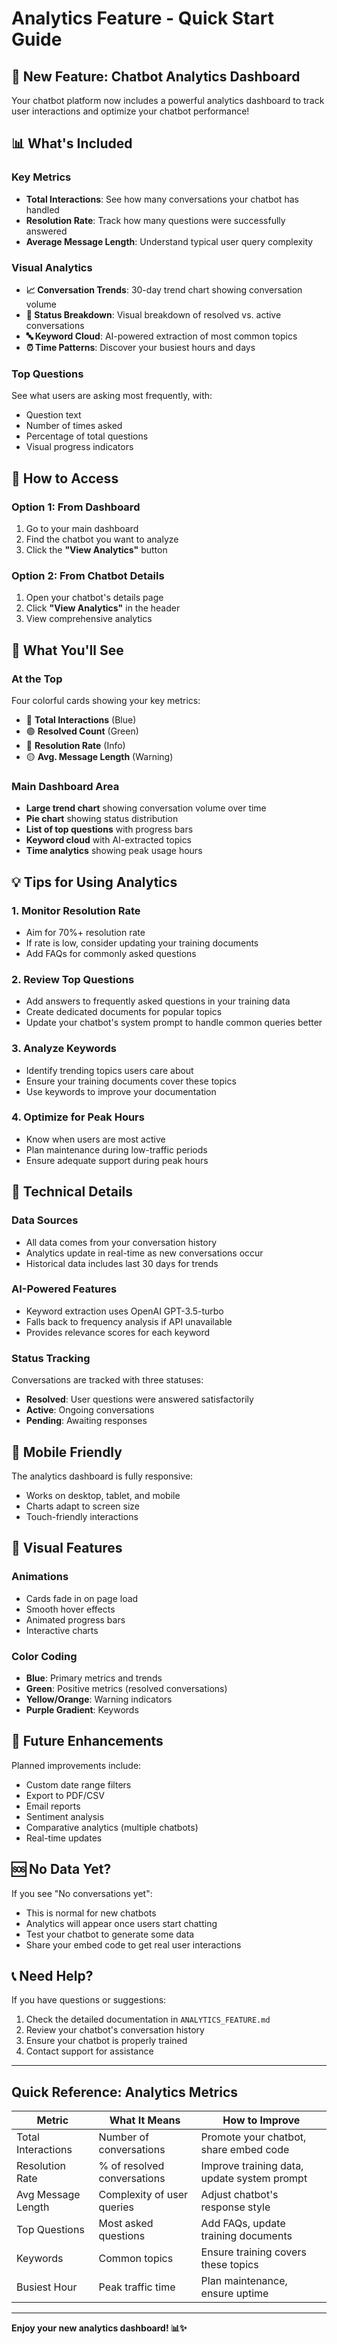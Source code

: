 # Analytics Feature - Quick Start Guide

## 🎉 New Feature: Chatbot Analytics Dashboard

Your chatbot platform now includes a powerful analytics dashboard to track user interactions and optimize your chatbot performance!

## 📊 What's Included

### Key Metrics
- **Total Interactions**: See how many conversations your chatbot has handled
- **Resolution Rate**: Track how many questions were successfully answered
- **Average Message Length**: Understand typical user query complexity

### Visual Analytics
- **📈 Conversation Trends**: 30-day trend chart showing conversation volume
- **🥧 Status Breakdown**: Visual breakdown of resolved vs. active conversations
- **🔤 Keyword Cloud**: AI-powered extraction of most common topics
- **⏰ Time Patterns**: Discover your busiest hours and days

### Top Questions
See what users are asking most frequently, with:
- Question text
- Number of times asked
- Percentage of total questions
- Visual progress indicators

## 🚀 How to Access

### Option 1: From Dashboard
1. Go to your main dashboard
2. Find the chatbot you want to analyze
3. Click the **"View Analytics"** button

### Option 2: From Chatbot Details
1. Open your chatbot's details page
2. Click **"View Analytics"** in the header
3. View comprehensive analytics

## 📸 What You'll See

### At the Top
Four colorful cards showing your key metrics:
- 🔵 **Total Interactions** (Blue)
- 🟢 **Resolved Count** (Green)
- 🔷 **Resolution Rate** (Info)
- 🟡 **Avg. Message Length** (Warning)

### Main Dashboard Area
- **Large trend chart** showing conversation volume over time
- **Pie chart** showing status distribution
- **List of top questions** with progress bars
- **Keyword cloud** with AI-extracted topics
- **Time analytics** showing peak usage hours

## 💡 Tips for Using Analytics

### 1. Monitor Resolution Rate
- Aim for 70%+ resolution rate
- If rate is low, consider updating your training documents
- Add FAQs for commonly asked questions

### 2. Review Top Questions
- Add answers to frequently asked questions in your training data
- Create dedicated documents for popular topics
- Update your chatbot's system prompt to handle common queries better

### 3. Analyze Keywords
- Identify trending topics users care about
- Ensure your training documents cover these topics
- Use keywords to improve your documentation

### 4. Optimize for Peak Hours
- Know when users are most active
- Plan maintenance during low-traffic periods
- Ensure adequate support during peak hours

## 🔧 Technical Details

### Data Sources
- All data comes from your conversation history
- Analytics update in real-time as new conversations occur
- Historical data includes last 30 days for trends

### AI-Powered Features
- Keyword extraction uses OpenAI GPT-3.5-turbo
- Falls back to frequency analysis if API unavailable
- Provides relevance scores for each keyword

### Status Tracking
Conversations are tracked with three statuses:
- **Resolved**: User questions were answered satisfactorily
- **Active**: Ongoing conversations
- **Pending**: Awaiting responses

## 📱 Mobile Friendly

The analytics dashboard is fully responsive:
- Works on desktop, tablet, and mobile
- Charts adapt to screen size
- Touch-friendly interactions

## 🎨 Visual Features

### Animations
- Cards fade in on page load
- Smooth hover effects
- Animated progress bars
- Interactive charts

### Color Coding
- **Blue**: Primary metrics and trends
- **Green**: Positive metrics (resolved conversations)
- **Yellow/Orange**: Warning indicators
- **Purple Gradient**: Keywords

## 🔮 Future Enhancements

Planned improvements include:
- Custom date range filters
- Export to PDF/CSV
- Email reports
- Sentiment analysis
- Comparative analytics (multiple chatbots)
- Real-time updates

## 🆘 No Data Yet?

If you see "No conversations yet":
- This is normal for new chatbots
- Analytics will appear once users start chatting
- Test your chatbot to generate some data
- Share your embed code to get real user interactions

## 📞 Need Help?

If you have questions or suggestions:
1. Check the detailed documentation in `ANALYTICS_FEATURE.md`
2. Review your chatbot's conversation history
3. Ensure your chatbot is properly trained
4. Contact support for assistance

---

## Quick Reference: Analytics Metrics

| Metric | What It Means | How to Improve |
|--------|---------------|----------------|
| Total Interactions | Number of conversations | Promote your chatbot, share embed code |
| Resolution Rate | % of resolved conversations | Improve training data, update system prompt |
| Avg Message Length | Complexity of user queries | Adjust chatbot's response style |
| Top Questions | Most asked questions | Add FAQs, update training documents |
| Keywords | Common topics | Ensure training covers these topics |
| Busiest Hour | Peak traffic time | Plan maintenance, ensure uptime |

---

**Enjoy your new analytics dashboard! 📊✨**

